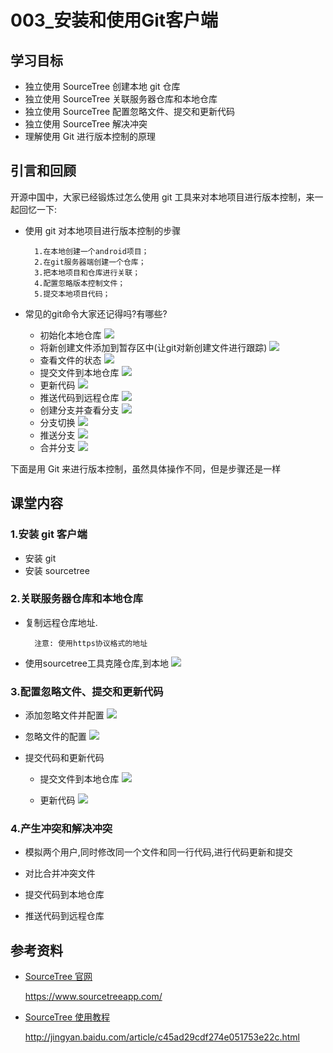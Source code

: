 # 003_安装和使用Git客户端
## 学习目标
- 独立使用 SourceTree 创建本地 git 仓库
- 独立使用 SourceTree 关联服务器仓库和本地仓库
- 独立使用 SourceTree 配置忽略文件、提交和更新代码
- 独立使用 SourceTree 解决冲突
- 理解使用 Git 进行版本控制的原理



## 引言和回顾
开源中国中，大家已经锻炼过怎么使用 git 工具来对本地项目进行版本控制，来一起回忆一下:

- 使用 git 对本地项目进行版本控制的步骤

        1.在本地创建一个android项目；
        2.在git服务器端创建一个仓库；
        3.把本地项目和仓库进行关联；
        4.配置忽略版本控制文件；
        5.提交本地项目代码；

- 常见的git命令大家还记得吗?有哪些?

     * 初始化本地仓库
     ![](/assets/git-cmd-02.png)
     * 将新创建文件添加到暂存区中(让git对新创建文件进行跟踪)
         ![](/assets/git-cmd-01.png)
     * 查看文件的状态
     ![](/assets/git-cmd-03.png)
     * 提交文件到本地仓库
     ![](/assets/git-cmd-04.png)     
     * 更新代码
     ![](/assets/git-cmd-06.png)
     * 推送代码到远程仓库
         ![](/assets/git-cmd-05.png)
     * 创建分支并查看分支
     ![](/assets/git-cmd-07.png)
     * 分支切换
     ![](/assets/git-cmd-08.png)
     * 推送分支
     ![](/assets/git-cmd-09.png)
     * 合并分支
     ![](/assets/git-cmd-10.png)
    
     
    

下面是用 Git 来进行版本控制，虽然具体操作不同，但是步骤还是一样


## 课堂内容

### 1.安装 git 客户端

- 安装 git
- 安装 sourcetree

### 2.关联服务器仓库和本地仓库

- 复制远程仓库地址. 

        注意: 使用https协议格式的地址

- 使用sourcetree工具克隆仓库,到本地
![](/assets/使用sourcetree克隆仓库到本地.png)


### 3.配置忽略文件、提交和更新代码
- 添加忽略文件并配置
![](/assets/添加忽略文件.png)

- 忽略文件的配置
![](/assets/忽略文件的配置.png)

- 提交代码和更新代码

    * 提交文件到本地仓库
    ![](/assets/提交文件到本地仓库.png)

    * 更新代码
    ![](/assets/更新代码.png)
    
    
### 4.产生冲突和解决冲突

- 模拟两个用户,同时修改同一个文件和同一行代码,进行代码更新和提交

- 对比合并冲突文件
- 提交代码到本地仓库
- 推送代码到远程仓库


## 参考资料
- [SourceTree 官网](https://www.sourcetreeapp.com/)

    https://www.sourcetreeapp.com/
    
- [SourceTree 使用教程](http://jingyan.baidu.com/article/c45ad29cdf274e051753e22c.html)

    http://jingyan.baidu.com/article/c45ad29cdf274e051753e22c.html
    
    
    


